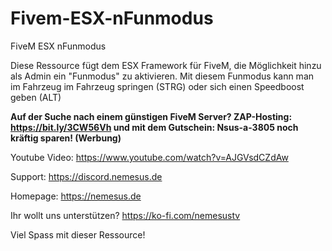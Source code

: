# Fivem-ESX-nFunmodus
FiveM ESX nFunmodus

Diese Ressource fügt dem ESX Framework für FiveM, die Möglichkeit hinzu als Admin ein "Funmodus" zu aktivieren. Mit diesem Funmodus kann man im Fahrzeug im Fahrzeug springen (STRG) oder sich einen Speedboost geben (ALT)

**Auf der Suche nach einem günstigen FiveM Server? ZAP-Hosting: https://bit.ly/3CW56Vh und mit dem Gutschein: Nsus-a-3805 noch kräftig sparen! (Werbung)**

Youtube Video: https://www.youtube.com/watch?v=AJGVsdCZdAw

Support: https://discord.nemesus.de

Homepage: https://nemesus.de

Ihr wollt uns unterstützen? https://ko-fi.com/nemesustv

Viel Spass mit dieser Ressource!

